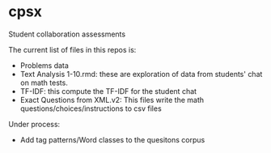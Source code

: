 # cpsx

Student collaboration assessments

The current list of files in this repos is:


* Problems data
* Text Analysis 1-10.rmd: these are exploration of data from students' chat on math tests.
* TF-IDF: this compute the TF-IDF for the student chat
* Exact Questions from XML.v2: This files write the math questions/choices/instructions to csv files

Under process:
* Add tag patterns/Word classes to the quesitons corpus
